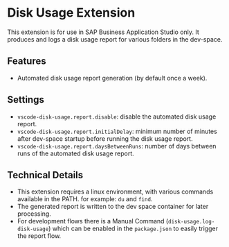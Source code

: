 # Disk Usage Extension

This extension is for use in SAP Business Application Studio only.
It produces and logs a disk usage report for various folders in the dev-space.

## Features

- Automated disk usage report generation (by default once a week).

## Settings

- `vscode-disk-usage.report.disable`: disable the automated disk usage report.
- `vscode-disk-usage.report.initialDelay`: minimum number of minutes after dev-space startup before running the disk usage report.
- `vscode-disk-usage.report.daysBetweenRuns`: number of days between runs of the automated disk usage report.

## Technical Details

- This extension requires a linux environment, with various commands available in the PATH. for example: `du` and `find`.
- The generated report is written to the dev space container for later processing.
- For development flows there is a Manual Command (`disk-usage.log-disk-usage`)
  which can be enabled in the `package.json` to easily trigger the report flow.
